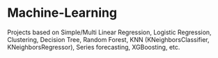 # Machine-Learning
Projects based on Simple/Multi Linear Regression, Logistic Regression, Clustering, Decision Tree, Random Forest, KNN (KNeighborsClassifier, KNeighborsRegressor), Series forecasting, XGBoosting, etc.
